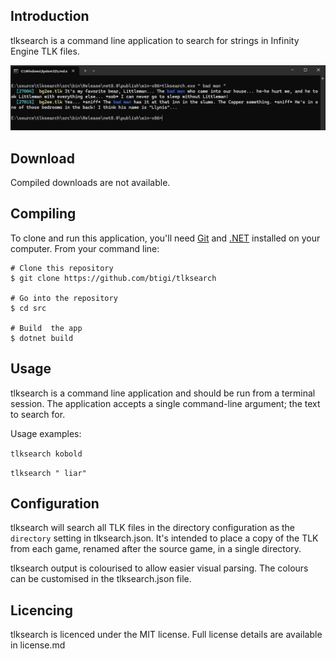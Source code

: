 ## Introduction

tlksearch is a command line application to search for strings in Infinity Engine TLK files.

![screenshot showing output](resources/screenshot.png)

## Download

Compiled downloads are not available.

## Compiling

To clone and run this application, you'll need [Git](https://git-scm.com) and [.NET](https://dotnet.microsoft.com/) installed on your computer. From your command line:

```
# Clone this repository
$ git clone https://github.com/btigi/tlksearch

# Go into the repository
$ cd src

# Build  the app
$ dotnet build
```

## Usage

tlksearch is a command line application and should be run from a terminal session. The application accepts a single command-line argument; the text to search for.

Usage examples:

 ```tlksearch kobold```

 ```tlksearch " liar"```

## Configuration

tlksearch will search all TLK files in the directory configuration as the `directory` setting in tlksearch.json. It's intended to place a copy of the TLK from each game, renamed after the source game, in a single directory.

tlksearch output is colourised to allow easier visual parsing. The colours can be customised in the tlksearch.json file.

## Licencing

tlksearch is licenced under the MIT license. Full license details are available in license.md